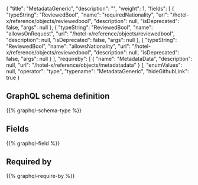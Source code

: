 {
  "title": "MetadataGeneric",
  "description": "",
  "weight": 1,
  "fields": [
    {
      "typeString": "ReviewedBool",
      "name": "requiredNationality",
      "url": "/hotel-x/reference/objects/reviewedbool",
      "description": null,
      "isDeprecated": false,
      "args": null
    },
    {
      "typeString": "ReviewedBool",
      "name": "allowsOnRequest",
      "url": "/hotel-x/reference/objects/reviewedbool",
      "description": null,
      "isDeprecated": false,
      "args": null
    },
    {
      "typeString": "ReviewedBool",
      "name": "allowsNationality",
      "url": "/hotel-x/reference/objects/reviewedbool",
      "description": null,
      "isDeprecated": false,
      "args": null
    }
  ],
  "requireby": [
    {
      "name": "MetadataData",
      "description": null,
      "url": "/hotel-x/reference/objects/metadatadata"
    }
  ],
  "enumValues": null,
  "operator": "type",
  "typename": "MetadataGeneric",
  "hideGithubLink": true
}
## GraphQL schema definition

{{% graphql-schema-type %}}

## Fields

{{% graphql-field %}}

## Required by

{{% graphql-require-by %}}

